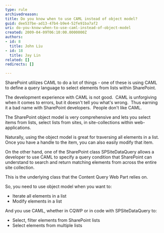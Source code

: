 ```yaml
---
type: rule
archivedreason: 
title: Do you know when to use CAML instead of object model?
guid: dee537be-ad13-47b4-b9e4-52fe91ba7af2
uri: do-you-know-when-to-use-caml-instead-of-object-model
created: 2009-04-09T06:10:00.0000000Z
authors:
- id: 8
  title: John Liu
- id: 18
  title: Jay Lin
related: []
redirects: []

---
```


SharePoint utilizes CAML to do a lot of things - one of these is using CAML to define a query language to select elements from lists within SharePoint.

The development experience with CAML is not good.  CAML is unforgiving when it comes to errors, but it doesn't tell you what's wrong.  Thus earning it a bad name with SharePoint developers.  People don't like CAML.

<!--endintro-->

The SharePoint object model is very comprehensive and lets you select items from lists, select lists from sites, in site-collections within web-applications.

Naturally, using the object model is great for traversing all elements in a list.  Once you have a handle to the item, you can also easily modify that item.

On the other hand, one of the SharePoint class SPSiteDataQuery allows a developer to use CAML to specify a query condition that SharePoint can understand to search and return matching elements from across the entire site collection.

This is the underlying class that the Content Query Web Part relies on.

So, you need to use object model when you want to:

* Iterate all elements in a list
* Modify elements in a list


And you use CAML, whether in CQWP or in code with SPSiteDataQuery to:

* Select, filter elements from SharePoint lists
* Select elements from multiple lists
